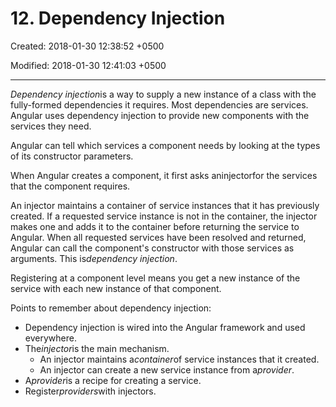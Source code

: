 # 12. Dependency Injection

Created: 2018-01-30 12:38:52 +0500

Modified: 2018-01-30 12:41:03 +0500

---

*Dependency injection*is a way to supply a new instance of a class with the fully-formed dependencies it requires. Most dependencies are services. Angular uses dependency injection to provide new components with the services they need.

Angular can tell which services a component needs by looking at the types of its constructor parameters.

When Angular creates a component, it first asks aninjectorfor the services that the component requires.

An injector maintains a container of service instances that it has previously created. If a requested service instance is not in the container, the injector makes one and adds it to the container before returning the service to Angular. When all requested services have been resolved and returned, Angular can call the component's constructor with those services as arguments. This is*dependency injection*.

Registering at a component level means you get a new instance of the service with each new instance of that component.

Points to remember about dependency injection:
-   Dependency injection is wired into the Angular framework and used everywhere.
-   The*injector*is the main mechanism.
    -   An injector maintains a*container*of service instances that it created.
    -   An injector can create a new service instance from a*provider*.
-   A*provider*is a recipe for creating a service.
-   Register*providers*with injectors.
